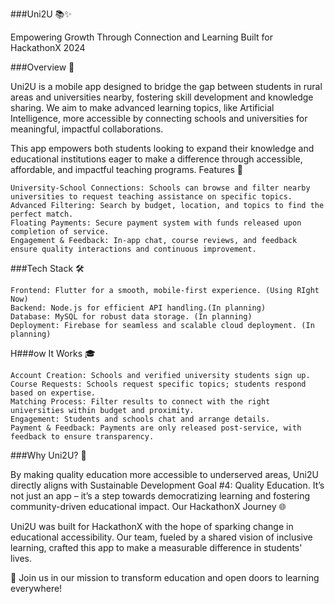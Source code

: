 ###Uni2U 📚✨

Empowering Growth Through Connection and Learning
Built for HackathonX 2024

###Overview 🌟

Uni2U is a mobile app designed to bridge the gap between students in rural areas and universities nearby, fostering skill development and knowledge sharing. We aim to make advanced learning topics, like Artificial Intelligence, more accessible by connecting schools and universities for meaningful, impactful collaborations.

This app empowers both students looking to expand their knowledge and educational institutions eager to make a difference through accessible, affordable, and impactful teaching programs.
Features 🚀

    University-School Connections: Schools can browse and filter nearby universities to request teaching assistance on specific topics.
    Advanced Filtering: Search by budget, location, and topics to find the perfect match.
    Floating Payments: Secure payment system with funds released upon completion of service.
    Engagement & Feedback: In-app chat, course reviews, and feedback ensure quality interactions and continuous improvement.

###Tech Stack 🛠️

    Frontend: Flutter for a smooth, mobile-first experience. (Using RIght Now)
    Backend: Node.js for efficient API handling.(In planning)
    Database: MySQL for robust data storage. (In planning)
    Deployment: Firebase for seamless and scalable cloud deployment. (In planning)

H###ow It Works 🎓

    Account Creation: Schools and verified university students sign up.
    Course Requests: Schools request specific topics; students respond based on expertise.
    Matching Process: Filter results to connect with the right universities within budget and proximity.
    Engagement: Students and schools chat and arrange details.
    Payment & Feedback: Payments are only released post-service, with feedback to ensure transparency.

###Why Uni2U? 🤔

By making quality education more accessible to underserved areas, Uni2U directly aligns with Sustainable Development Goal #4: Quality Education. It’s not just an app – it’s a step towards democratizing learning and fostering community-driven educational impact.
Our HackathonX Journey 🌐

Uni2U was built for HackathonX with the hope of sparking change in educational accessibility. Our team, fueled by a shared vision of inclusive learning, crafted this app to make a measurable difference in students' lives.

📌 Join us in our mission to transform education and open doors to learning everywhere!